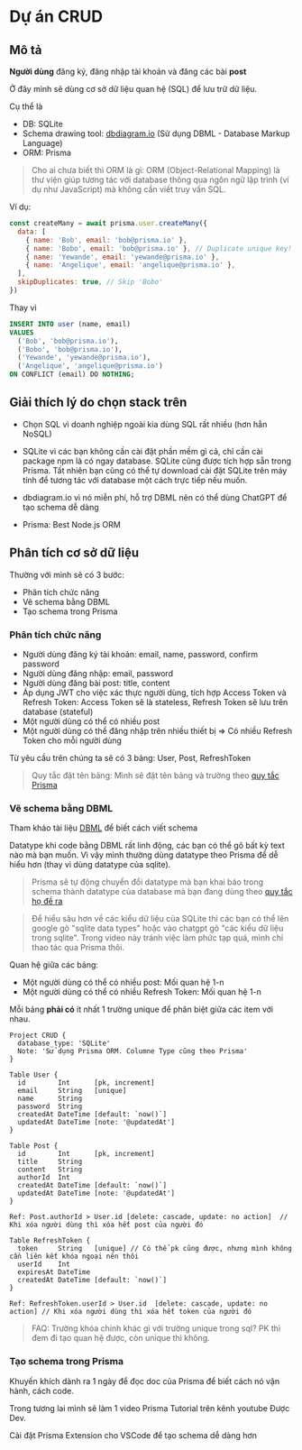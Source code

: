 # Dự án CRUD

## Mô tả

**Người dùng** đăng ký, đăng nhập tài khoản và đăng các bài **post**

Ở đây mình sẽ dùng cơ sở dữ liệu quan hệ (SQL) để lưu trữ dữ liệu.

Cụ thể là

- DB: SQLite
- Schema drawing tool: [dbdiagram.io](https://dbdiagram.io) (Sử dụng DBML - Database Markup Language)
- ORM: Prisma

> Cho ai chưa biết thì ORM là gì: ORM (Object-Relational Mapping) là thư viện giúp tương tác với database thông qua ngôn ngữ lập trình (ví dụ như JavaScript) mà không cần viết truy vấn SQL.

Ví dụ:

```javascript
const createMany = await prisma.user.createMany({
  data: [
    { name: 'Bob', email: 'bob@prisma.io' },
    { name: 'Bobo', email: 'bob@prisma.io' }, // Duplicate unique key!
    { name: 'Yewande', email: 'yewande@prisma.io' },
    { name: 'Angelique', email: 'angelique@prisma.io' },
  ],
  skipDuplicates: true, // Skip 'Bobo'
})
```

Thay vì

```sql
INSERT INTO user (name, email)
VALUES
  ('Bob', 'bob@prisma.io'),
  ('Bobo', 'bob@prisma.io'),
  ('Yewande', 'yewande@prisma.io'),
  ('Angelique', 'angelique@prisma.io')
ON CONFLICT (email) DO NOTHING;
```

## Giải thích lý do chọn stack trên

- Chọn SQL vì doanh nghiệp ngoài kia dùng SQL rất nhiều (hơn hẳn NoSQL)

- SQLite vì các bạn không cần cài đặt phần mềm gì cả, chỉ cần cài package npm là có ngay database. SQLite cũng được tích hợp sẵn trong Prisma. Tất nhiên bạn cũng có thể tự download cài đặt SQLite trên máy tính để tương tác với database một cách trực tiếp nếu muốn.

- dbdiagram.io vì nó miễn phí, hỗ trợ DBML nên có thể dùng ChatGPT để tạo schema dễ dàng

- Prisma: Best Node.js ORM

## Phân tích cơ sở dữ liệu

Thường với mình sẽ có 3 bước:

- Phân tích chức năng
- Vẽ schema bằng DBML
- Tạo schema trong Prisma

### Phân tích chức năng

- Người dùng đăng ký tài khoản: email, name, password, confirm password
- Người dùng đăng nhập: email, password
- Người dùng đăng bài post: title, content
- Áp dụng JWT cho việc xác thực người dùng, tích hợp Access Token và Refresh Token: Access Token sẽ là stateless, Refresh Token sẽ lưu trên database (stateful)
- Một người dùng có thể có nhiều post
- Một người dùng có thể đăng nhập trên nhiều thiết bị => Có nhiều Refresh Token cho mỗi người dùng

Từ yêu cầu trên chúng ta sẽ có 3 bảng: User, Post, RefreshToken

> Quy tắc đặt tên bảng: Mình sẽ đặt tên bảng và trường theo [quy tắc Prisma](https://www.prisma.io/docs/orm/reference/prisma-schema-reference#naming-conventions)

### Vẽ schema bằng DBML

Tham khảo tài liệu [DBML](https://dbml.dbdiagram.io/home) để biết cách viết schema

Datatype khi code bằng DBML rất linh động, các bạn có thể gõ bất kỳ text nào mà bạn muốn. Vì vậy mình thường dùng datatype theo Prisma để dễ hiểu hơn (thay vì dùng datatype của sqlite).

> Prisma sẽ tự động chuyển đổi datatype mà bạn khai báo trong schema thành datatype của database mà bạn đang dùng theo [quy tắc họ đề ra](https://www.prisma.io/docs/orm/reference/prisma-schema-reference#model-field-scalar-types)

> Để hiểu sâu hơn về các kiểu dữ liệu của SQLite thì các bạn có thể lên google gõ "sqlite data types" hoặc vào chatgpt gõ "các kiểu dữ liệu trong sqlite". Trong video này tránh việc làm phức tạp quá, mình chỉ thao tác qua Prisma thôi.

Quan hệ giữa các bảng:

- Một người dùng có thể có nhiều post: Mối quan hệ 1-n
- Một người dùng có thể có nhiều Refresh Token: Mối quan hệ 1-n

Mỗi bảng **phải có** ít nhất 1 trường unique để phân biệt giữa các item với nhau.

```dbml
Project CRUD {
  database_type: 'SQLite'
  Note: 'Sử dụng Prisma ORM. Columne Type cũng theo Prisma'
}

Table User {
  id        Int      [pk, increment]
  email     String   [unique]
  name      String
  password  String
  createdAt DateTime [default: `now()`]
  updatedAt DateTime [note: '@updatedAt']
}

Table Post {
  id        Int      [pk, increment]
  title     String
  content   String
  authorId  Int
  createdAt DateTime [default: `now()`]
  updatedAt DateTime [note: '@updatedAt']
}

Ref: Post.authorId > User.id [delete: cascade, update: no action]  // Khi xóa người dùng thì xóa hết post của người đó

Table RefreshToken {
  token     String   [unique] // Có thể pk cũng được, nhưng mình không cần liên kết khóa ngoại nên thôi
  userId    Int
  expiresAt DateTime
  createdAt DateTime [default: `now()`]
}

Ref: RefreshToken.userId > User.id  [delete: cascade, update: no action] // Khi xóa người dùng thì xóa hết token của người đó
```

> FAQ: Trường khóa chính khác gì với trường unique trong sql? PK thì đem đi tạo quan hệ được, còn unique thì không.

### Tạo schema trong Prisma

Khuyến khích dành ra 1 ngày để đọc doc của Prisma để biết cách nó vận hành, cách code.

Trong tương lai mình sẽ làm 1 video Prisma Tutorial trên kênh youtube Được Dev.

Cài đặt Prisma Extension cho VSCode để tạo schema dễ dàng hơn
